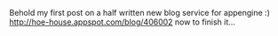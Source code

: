Behold my first post on a half written new blog service for appengine :) http://hoe-house.appspot.com/blog/406002 now to finish it...